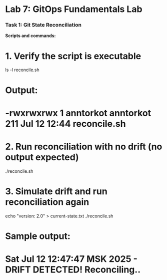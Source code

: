 # Lab 7: GitOps Fundamentals Lab

### Task 1: Git State Reconciliation

**Scripts and commands:**

# 1. Verify the script is executable
ls -l reconcile.sh
# Output:
# -rwxrwxrwx 1 anntorkot anntorkot 211 Jul 12 12:44 reconcile.sh

# 2. Run reconciliation with no drift (no output expected)
./reconcile.sh

# 3. Simulate drift and run reconciliation again
echo "version: 2.0" > current-state.txt
./reconcile.sh
# Sample output:
# Sat Jul 12 12:47:47 MSK 2025 - DRIFT DETECTED! Reconciling..
